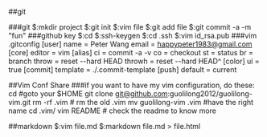 ##git

###git
    $:mkdir project
    $:git init
    $:vim file
    $:git add file
    $:git commit -a -m "fun"
###github key
    $:cd
    $:ssh-keygen
    $:cd .ssh
    $:vim id_rsa.pub
###vim .gitconfig
    [user]
        name = Peter Wang
        email = happypeter1983@gmail.com
    [core]
        editor = vim
    [alias]
        ci = commit -a -v
        co = checkout
        st = status
        br = branch
        throw = reset --hard HEAD
        throwh = reset --hard HEAD^
    [color]
        ui = true
    [commit]
        template = ./.commit-template
    [push]
        default = current

##Vim Conf Share
###if you want to have my vim configuration, do these:
    cd                       #goto your $HOME
    git clone git@github.com:guolilong2012/guolilong-vim.git
    rm -rf .vim              # rm the old .vim
    mv guolilong-vim .vim    #have the right name
    cd .vim/
    vim README              # check the readme to know more

##markdown
    $:vim file.md
    $:markdown file.md > file.html
